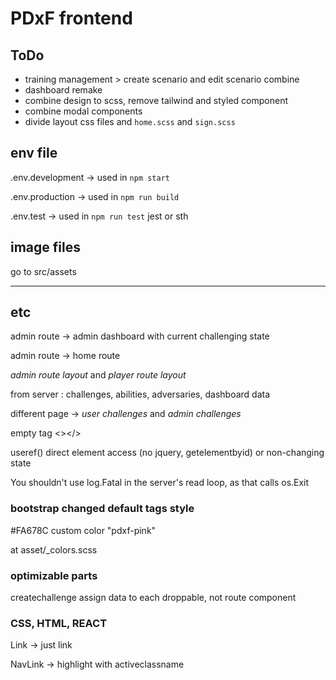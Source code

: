 # PDxF frontend

## ToDo

- training management > create scenario and edit scenario combine
- dashboard remake
- combine design to scss, remove tailwind and styled component
- combine modal components
- divide layout css files and `home.scss` and `sign.scss`

## env file

.env.development -> used in `npm start`

.env.production -> used in `npm run build`

.env.test -> used in `npm run test` jest or sth

## image files

go to src/assets

---

## etc

admin route -> admin dashboard with current challenging state

admin route -> home route

_admin route layout_ and _player route layout_

from server : challenges, abilities, adversaries, dashboard data

different page -> _user challenges_ and _admin challenges_

empty tag <></>

useref() direct element access (no jquery, getelementbyid) or non-changing state

You shouldn't use log.Fatal in the server's read loop, as that calls os.Exit

### bootstrap changed default tags style

#FA678C custom color "pdxf-pink"

at asset/\_colors.scss

### optimizable parts

createchallenge assign data to each droppable, not route component

### CSS, HTML, REACT

Link -> just link

NavLink -> highlight with activeclassname

